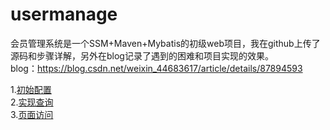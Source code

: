# usermanage

会员管理系统是一个SSM+Maven+Mybatis的初级web项目，我在github上传了源码和步骤详解，另外在blog记录了遇到的困难和项目实现的效果。  
blog：https://blog.csdn.net/weixin_44683617/article/details/87894593  

1.[初始配置](https://github.com/shirley981128/usermanage/tree/master/%E5%88%9D%E5%A7%8B%E9%85%8D%E7%BD%AE)  
2.[实现查询](https://github.com/shirley981128/usermanage/tree/master/%E5%AE%9E%E7%8E%B0%E6%9F%A5%E8%AF%A2)  
3.[页面访问](https://github.com/shirley981128/usermanage/tree/master/%E9%A1%B5%E9%9D%A2%E8%AE%BF%E9%97%AE)  
